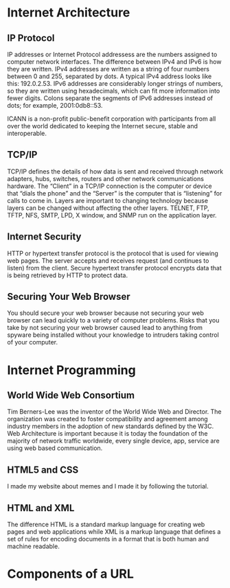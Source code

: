 # Internet Architecture

## IP Protocol

IP addresses or Internet Protocol addressess are the numbers assigned to computer network interfaces.
The difference between IPv4 and IPv6 is how they are written. IPv4 addresses are written as a string of four numbers between 0 and 255, separated by dots. A typical IPv4 address looks like this: 192.0.2.53. IPv6 addresses are considerably longer strings of numbers, so they are written using hexadecimals, which can fit more information into fewer digits. Colons separate the segments of IPv6 addresses instead of dots; for example, 2001:0db8::53.

ICANN is a non-profit public-benefit corporation with participants from all over the world dedicated to keeping the Internet secure, stable and interoperable.

## TCP/IP

TCP/IP defines the details of how data is sent and received through network adapters, hubs, switches, routers and other network communications hardware.
The “Client” in a TCP/IP connection is the computer or device that “dials the phone” and the “Server” is the computer that is “listening” for calls to come in.
Layers are important to changing technology because layers can be changed without affecting the other layers.
TELNET, FTP, TFTP, NFS, SMTP, LPD, X window, and SNMP run on the application layer.

## Internet Security 

HTTP or hypertext transfer protocol is the protocol that is used for viewing web pages. The server accepts and receives request (and continues to listen) from the client. 
Secure hypertext transfer protocol encrypts data that is being retrieved by HTTP to protect data.

## Securing Your Web Browser

You should secure your web browser because not securing your web browser can lead quickly to a variety of computer problems. Risks that you take by not securing your web browser caused lead to anything from spyware being installed without your knowledge to intruders taking control of your computer.

# Internet Programming

## World Wide Web Consortium

Tim Berners-Lee was the inventor of the World Wide Web and Director. The organization was created to foster compatibility and agreement among industry members in the adoption of new standards defined by the W3C.
Web Architecture is important because it is today the foundation of the majority of network traffic worldwide, every single device, app, service are using web based communication.

## HTML5 and CSS

I made my website about memes and I made it by following the tutorial.

## HTML and XML

The difference HTML is a standard markup language for creating web pages and web applications while XML is a markup language that defines a set of rules for encoding documents in a format that is both human and machine readable.

# Components of a URL


